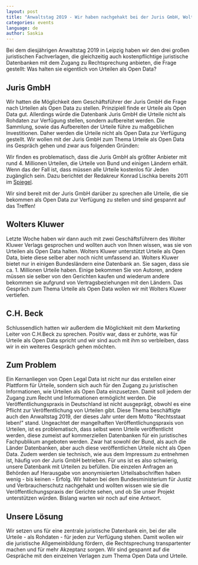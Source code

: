 ```yaml
---
layout: post
title: "Anwaltstag 2019 - Wir haben nachgehakt bei der Juris GmbH, Wolters Kluwer & C.H.Beck"
categories: events
language: de
author: Saskia
---
```


Bei dem diesjährigen Anwaltstag 2019 in Leipzig haben wir den drei großen juristischen Fachverlagen, die gleichzeitig auch kostenpflichtige 
juristische Datenbanken mit dem Zugang zu Rechtsprechung anbieten, die Frage gestellt: Was halten sie eigentlich von Urteilen als Open Data? 

## Juris GmbH 

Wir hatten die Möglichkeit dem Geschäftsführer der Juris GmbH die Frage nach Urteilen als Open Data zu stellen.
Prinzipiell finde er Urteile als Open Data gut. Allerdings würde die Datenbank Juris GmbH die Urteile nicht als Rohdaten zur Verfügung stellen, 
sondern aufbereitet werden. Die Sammlung, sowie das Aufbereiten der Urteile führe zu maßgeblichen Investitionen. Daher werden die Urteile nicht 
als Open Data zur Verfügung gestellt. 
Wir wollen mit der Juris GmbH zum Thema Urteile als Open Data ins Gespräch gehen und zwar aus folgenden Gründen: 

Wir finden es problematisch, dass die Juris GmbH als größter Anbieter mit rund 4. Millionen Urteilen, die Urteile von Bund und einigen Ländern erhält. 
Wenn das der Fall ist, dass müssen alle Urteile kostenlos für Jeden zugänglich sein. Dazu berichtet der Redakreur Konrad Lischka bereits 2011 im 
[Spiegel](https://www.spiegel.de/netzwelt/web/jura-datenbanken-so-verdienen-finanzinvestoren-am-verkauf-deutscher-urteile-a-755813.html). 

Wir sind bereit mit der Juris GmbH darüber zu sprechen alle Urteile, die sie bekommen als Open Data zur Verfügung zu stellen
und sind gespannt auf das Treffen!

## Wolters Kluwer

Letzte Woche haben wir dann auch mit zwei Geschäftsführern des Wolter Kluwer Verlags gesprochen und wollten auch von Ihnen wissen, was sie von 
Urteilen als Open Data halten. Wolters Kluwer unterstützt Urteile als Open Data, biete diese selber aber noch nicht umfassend an. 
Wolters Kluwer bietet nur in einigen Bundesländern eine Datenbank an. Sie sagen, dass sie ca. 1. Millionen Urteile haben. Einige bekommen Sie 
von Autoren, andere müssen sie selber von den Gerichten kaufen und wiederum andere bekommen sie aufgrund von Vertragsbeziehungen mit den Ländern. 
Das Gespräch zum Thema Urteile als Open Data wollen wir mit Wolters Kluwer vertiefen. 

## C.H. Beck 

Schlussendlich hatten wir außerdem die Möglichkeit mit dem Marketing Leiter von C.H.Beck zu sprechen. Positiv war, dass er zuhörte, was für 
Urteile als Open Data spricht und wir sind auch mit ihm so verbleiben, dass wir in ein weiteres Gespräch gehen möchten. 

## Zum Problem 

Ein Kernanliegen von Open Legal Data ist nicht nur das erstellen einer Plattform für Urteile, sondern sich auch für den Zugang zu juristischen 
Informationen, wie Urteilen als Open Data einzusetzen. Damit soll jedem der Zugang zum Recht und Informationen ermöglicht werden. 
Die Veröffentlichungspraxis in Deutschland ist nicht ausgeprägt, obwohl es eine Pflicht zur Veröffentlichung von Urteilen gibt. 
Diese Thema beschäftigte auch den Anwaltstag 2019, der dieses Jahr unter dem Motto "Rechtsstaat leben!" stand. 
Ungeachtet der mangelhaften Veröffentlichungspraxis von Urteilen, ist es problematisch, dass selbst wenn Urteile veröffentlicht werden, 
diese zumeist auf kommerziellen Datenbanken für ein juristisches Fachpublikum angeboten werden. Zwar hat sowohl der Bund, als auch die Länder 
Datenbanken, aber auch diese veröffentlichen Urteile nicht als Open Data. Zudem werden sie technisch, wie aus dem Impressum zu entnehmen ist, 
häufig von der Juris GmbH betrieben. 
Für uns ist es also schwierig, unsere Datenbank mit Urteilen zu befüllen. Die einzelen Anfragen an Behörden auf 
Herausgabe von anonymisierten Urteilsabschriften haben wenig - bis keinen - Erfolg. 
Wir haben bei dem Bundesministerium für Justiz und Verbraucherschutz nachgehakt und wollten wissen wie sie die Veröffentlichungspraxis der 
Gerichte sehen, und ob Sie unser Projekt unterstützen würden. Bislang warten wir noch auf eine Antwort.

## Unsere Lösung 

Wir setzen uns für eine zentrale juristische Datenbank ein, bei der alle Urteile - als Rohdaten - für jeden zur Verfügung stehen. 
Damit wollen wir die juristische Allgemeinbildung fördern, die Rechtsprechung transpartenter machen und für mehr Akzeptanz sorgen.
Wir sind gespannt auf die Gespräche mit den einzelnen Verlagen zum Thema Open Data und Urteile. 


